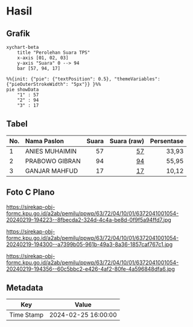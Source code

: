 # Hasil

## Grafik

```mermaid
xychart-beta
    title "Perolehan Suara TPS"
    x-axis [01, 02, 03]
    y-axis "Suara" 0 --> 94
    bar [57, 94, 17]
```

```mermaid
%%{init: {"pie": {"textPosition": 0.5}, "themeVariables": {"pieOuterStrokeWidth": "5px"}} }%%
pie showData
    "1" : 57
    "2" : 94
    "3" : 17
```

## Tabel

| No. | Nama Paslon    | Suara | Suara (raw) | Persentase |
|:--- |:-------------- | -----:| -----------:| ----------:|
| 1   | ANIES MUHAIMIN | 57    | [57][p-1]   | 33,93      |
| 2   | PRABOWO GIBRAN | 94    | [94][p-2]   | 55,95      |
| 3   | GANJAR MAHFUD  | 17    | [17][p-3]   | 10,12      |


[p-1]: https://github.com/gigit-pemilu/pemilu-2024/blob/main/pilpres/hitung-suara/sub/63-kalimantan-selatan/sub/72-kota-banjarbaru/sub/04-banjarbaru-utara/sub/1001-loktabat-utara/sub/054-tps/sub/paslon-1.txt
[p-2]: https://github.com/gigit-pemilu/pemilu-2024/blob/main/pilpres/hitung-suara/sub/63-kalimantan-selatan/sub/72-kota-banjarbaru/sub/04-banjarbaru-utara/sub/1001-loktabat-utara/sub/054-tps/sub/paslon-2.txt
[p-3]: https://github.com/gigit-pemilu/pemilu-2024/blob/main/pilpres/hitung-suara/sub/63-kalimantan-selatan/sub/72-kota-banjarbaru/sub/04-banjarbaru-utara/sub/1001-loktabat-utara/sub/054-tps/sub/paslon-3.txt

## Foto C Plano

https://sirekap-obj-formc.kpu.go.id/a2ab/pemilu/ppwp/63/72/04/10/01/6372041001054-20240219-194223--8fbecda2-324d-4c4a-be8d-0f9f5a94ffd7.jpg

https://sirekap-obj-formc.kpu.go.id/a2ab/pemilu/ppwp/63/72/04/10/01/6372041001054-20240219-194300--a7399b05-961b-49a3-8a36-1857caf767c1.jpg

https://sirekap-obj-formc.kpu.go.id/a2ab/pemilu/ppwp/63/72/04/10/01/6372041001054-20240219-194356--60c5bbc2-e426-4af2-80fe-4a596848dfa6.jpg


## Metadata

| Key        | Value               |
| ---------- | ------------------- |
| Time Stamp | 2024-02-25 16:00:00 |



